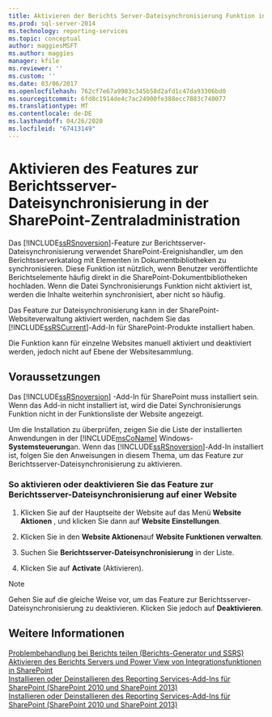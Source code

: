 ```yaml
---
title: Aktivieren der Berichts Server-Dateisynchronisierung Funktion in der SharePoint-zentral Administration | Microsoft-Dokumentation
ms.prod: sql-server-2014
ms.technology: reporting-services
ms.topic: conceptual
author: maggiesMSFT
ms.author: maggies
manager: kfile
ms.reviewer: ''
ms.custom: ''
ms.date: 03/06/2017
ms.openlocfilehash: 762cf7e67a9983c345b58d2afd1c47da93306bd0
ms.sourcegitcommit: 6fd8c1914de4c7ac24900fe388ecc7883c740077
ms.translationtype: MT
ms.contentlocale: de-DE
ms.lasthandoff: 04/26/2020
ms.locfileid: "67413149"
---
```

# <a name="activate-the-report-server-file-sync-feature-in-sharepoint-central-administration"></a>Aktivieren des Features zur Berichtsserver-Dateisynchronisierung in der SharePoint-Zentraladministration

Das [!INCLUDE[ssRSnoversion](../includes/ssrsnoversion-md.md)]-Feature zur Berichtsserver-Dateisynchronisierung verwendet SharePoint-Ereignishandler, um den Berichtsserverkatalog mit Elementen in Dokumentbibliotheken zu synchronisieren. Diese Funktion ist nützlich, wenn Benutzer veröffentlichte Berichtselemente häufig direkt in die SharePoint-Dokumentbibliotheken hochladen. Wenn die Datei Synchronisierungs Funktion nicht aktiviert ist, werden die Inhalte weiterhin synchronisiert, aber nicht so häufig.  
  
Das Feature zur Dateisynchronisierung kann in der SharePoint-Websiteverwaltung aktiviert werden, nachdem Sie das [!INCLUDE[ssRSCurrent](../includes/ssrscurrent-md.md)]-Add-In für SharePoint-Produkte installiert haben.  
  
Die Funktion kann für einzelne Websites manuell aktiviert und deaktiviert werden, jedoch nicht auf Ebene der Websitesammlung.  
  
## <a name="prerequisites"></a>Voraussetzungen  
 Das [!INCLUDE[ssRSnoversion](../includes/ssrsnoversion-md.md)] -Add-In für SharePoint muss installiert sein. Wenn das Add-in nicht installiert ist, wird die Datei Synchronisierungs Funktion nicht in der Funktionsliste der Website angezeigt.  
  
 Um die Installation zu überprüfen, zeigen Sie die Liste der installierten Anwendungen in der [!INCLUDE[msCoName](../includes/msconame-md.md)] Windows- **Systemsteuerung**an. Wenn das [!INCLUDE[ssRSnoversion](../includes/ssrsnoversion-md.md)]-Add-In installiert ist, folgen Sie den Anweisungen in diesem Thema, um das Feature zur Berichtsserver-Dateisynchronisierung zu aktivieren.  
  
### <a name="to-activate-or-deactivate-the-reporting-services-file-sync-feature-on-a-site"></a>So aktivieren oder deaktivieren Sie das Feature zur Berichtsserver-Dateisynchronisierung auf einer Website  
  
1.  Klicken Sie auf der Hauptseite der Website auf das Menü **Website Aktionen** , und klicken Sie dann auf **Website Einstellungen**.  
  
2.  Klicken Sie in den **Website Aktionen**auf **Website Funktionen verwalten**.  
  
3.  Suchen Sie **Berichtsserver-Dateisynchronisierung** in der Liste.  
  
4.  Klicken Sie auf **Activate** (Aktivieren).  
  
> [!NOTE]  
>  Gehen Sie auf die gleiche Weise vor, um das Feature zur Berichtsserver-Dateisynchronisierung zu deaktivieren. Klicken Sie jedoch auf **Deaktivieren**.  
  
## <a name="see-also"></a>Weitere Informationen  
 [Problembehandlung bei Berichts teilen &#40;Berichts-Generator und SSRS&#41;](report-parts-report-builder-and-ssrs.md)   
 [Aktivieren des Berichts Servers und Power View von Integrationsfunktionen in SharePoint](activate-the-report-server-and-power-view-integration-features-in-sharepoint.md)   
 [Installieren oder Deinstallieren des Reporting Services-Add-Ins für SharePoint &#40;SharePoint 2010 und SharePoint 2013&#41;](install-windows/install-or-uninstall-the-reporting-services-add-in-for-sharepoint.md)   
 [Installieren oder Deinstallieren des Reporting Services-Add-Ins für SharePoint &#40;SharePoint 2010 und SharePoint 2013&#41;](install-windows/install-or-uninstall-the-reporting-services-add-in-for-sharepoint.md)  
  
  

